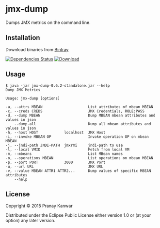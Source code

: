# jmx-dump

Dumps JMX metrics on the command line.

## Installation

Download binaries from [Bintray](https://bintray.com/r4um/generic/jmx-dump)

[![Dependencies Status](http://jarkeeper.com/r4um/jmx-dump/status.png)](http://jarkeeper.com/r4um/jmx-dump)
[![Download](https://api.bintray.com/packages/r4um/generic/jmx-dump/images/download.svg) ](https://bintray.com/r4um/generic/jmx-dump/_latestVersion)

## Usage

```shell
$ java -jar jmx-dump-0.6.2-standalone.jar --help
Dump JMX Metrics

Usage: jmx-dump [options]

-a, --attrs MBEAN                     List attributes of mbean MBEAN
-c, --creds CREDS                     JMX Credentials, ROLE:PASS
-d, --dump MBEAN                      Dump MBEAN mbean attributes and values in json
    --dump-all                        Dump all mbean attributes and values in json
-h, --host HOST            localhost  JMX Host
-i, --invoke MBEAN OP                 Invoke operation OP on mbean MBEAN
-j, --jndi-path JNDI-PATH  jmxrmi     jndi-path to use
-l, --local VMID                      Fetch from local VM
-m, --mbeans                          List MBean names
-o, --operations MBEAN                List operations on mbean MBEAN
-p, --port PORT            3000       JMX Port
-u, --url URL                         JMX URL
-v, --value MBEAN ATTR1 ATTR2...      Dump values of specific MBEAN attributes
    --help
```


## License

Copyright © 2015 Pranay Kanwar

Distributed under the Eclipse Public License either version 1.0 or (at
your option) any later version.
